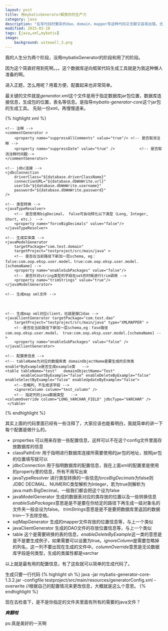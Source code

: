```yaml
---
layout: post
title: 用mybatisGenerator解放你的生产力
category: java
description: "在写代码时繁杂的dao，domain，mapper写这种代码又无聊又容易出错，尤其是在mapper里出了错，还不容易发现，有了mybatisGenerator，原来生活可以如此美好。。。。"
modified: 2015-03-18
tags: [java,xml,mybatis]
image:
    background: witewall_3.png
---
```


我的人生分为两个阶段，没用mybatisGenerator的阶段和用了的阶段。

因为这个简直好用到死啊。。。这个数据库逆向框架代码生成工具就是为我这种懒人准备的啊。

进入正题，怎么用呢？用着方便，配置起来也非常简单。

最关键的文件就是*generator.xml*这个文件是用于指定数据库jar包位置，数据库连接信息，生成包的位置，表名等信息。是指导*mybatis-generator-core*这个jar包的生成工具。
先贴一份xml，再慢慢道来。

{% highlight xml %}
<?xml version="1.0" encoding="UTF-8" ?>
<!DOCTYPE generatorConfiguration PUBLIC "-//mybatis.org//DTD MyBatis Generator Configuration 1.0//EN" "http://mybatis.org/dtd/mybatis-generator-config_1_0.dtd" >
<generatorConfiguration>
  <properties url="file:///Users/test/dev/testproject/src/main/webapp/WEB-INF/conf/database.properties"/>
  
  <classPathEntry
        location="/Users/test/.m2/repository/mysql/mysql-connector-java/5.1.15/mysql-connector-java-5.1.15.jar" />
   
  <!-- 一个数据库一个context -->
  <context id="waimai" targetRuntime="MyBatis3">
  	<!-- 引入配置文件 -->  
  	
  	<!-- 注释 -->  
    <commentGenerator >  
        <property name="suppressAllComments" value="true"/>	<!-- 是否取消注释 -->  
        <property name="suppressDate" value="true" /> 			<!-- 是否取消注释时间戳-->  
    </commentGenerator> 
  	
	<!-- jdbc连接 -->  
    <jdbcConnection 
    	driverClass="${database.driverClassName}"  
        connectionURL="${database.dbWmWrite.url}" 
        userId="${database.dbWmWrite.username}"  
        password="${database.dbWmWrite.password}" 
    />  
      
    <!-- 类型转换 -->  
    <javaTypeResolver>  
        <!-- 是否使用bigDecimal， false可自动转化以下类型（Long, Integer, Short, etc.） -->  
        <property name="forceBigDecimals" value="false"/>  
    </javaTypeResolver>  
      
    <!-- 生成实体类 -->    
    <javaModelGenerator 
    	targetPackage="com.test.domain"  
        targetProject="testproject/src/main/java" >
        <!-- 是否在当前路径下新加一层schema, eg：false:com.oop.eksp.user.model，true:com.oop.eksp.user.model.[schemaName] -->  
        <property name="enableSubPackages" value="false"/>  
        <!-- 是否针对string类型的字段在set的时候进行trim调用 -->  
        <property name="trimStrings" value="true"/>  
    </javaModelGenerator>  
      
    <!-- 生成map xml文件 -->  
   <sqlMapGenerator targetPackage="mybatis"
                    targetProject="testproject/src/main/resources" >
		<!--是否在当前路径下新加一层schema,eg：false:com.oop.eksp.user.model， true:com.oop.eksp.user.model.[schemaName]  --> 
        <property name="enableSubPackages" value="false" />  
    </sqlMapGenerator>
      
    <!-- 生成map xml对应client，也就是接口dao -->      
    <javaClientGenerator targetPackage="com.test.dao"  
        targetProject="testproject/src/main/java" type="XMLMAPPER" >
		<!--是否在当前路径下新加一层schema,eg：fase路径com.oop.eksp.user.model， true:com.oop.eksp.user.model.[schemaName] -->
        <property name="enableSubPackages" value="false" />  
    </javaClientGenerator> 
     
    <!-- 配置表信息 -->      
    <!-- tableName为对应的数据库表 domainObjectName是要生成的实体类 enable*ByExample是否生成example类   -->  
    <table tableName="test"   domainObjectName="Test"
    	   enableCountByExample="false" enableDeleteByExample="false" enableSelectByExample="false" enableUpdateByExample="false">  
        <!--忽略列，不生成该字段 -->  
        <ignoreColumn column="test_column" />   
       	<!-- 指定列的java数据类型   -->
	<columnOverride column="LONG_VARCHAR_FIELD" jdbcType="VARCHAR" />  
     </table>    
  </context>
</generatorConfiguration>
{% endhighlight %}

其实上面的代码里面已经有一些注释了，大家应该也能看明白，我就简单的讲一下每个配置是做什么的。

* properties 可以用来存放一些配置信息，这样可以不在这个config文件里面存放数据库的信息
* classPathEntr 用于指明进行数据库连接所需要使用的jar包的地址，按照jar包的位置填写就可以
* jdbcConnection 用于指明数据库的配置信息，我在上面xml的配置里是使用的property里的信息，所有不用写出来
* javaTypeResolver 进行类型转换的一些信息*forceBigDecimals*为false则JDBC DECIMAL、NUMERIC类型解析为Integer，若为true则解析为java.math.BigDecimal，一般我们都会把这个设为false
* javaModelGenerator 生成的数据表对应的类存放的位置以及一些转换信息*enableSubPackages*意思是是不是要在你给定的路径下再生成一级对象名的文件夹一般会设为false。 *trimStrings*意思是是不是要把数据库里返回的数据trim一下去除空格。
* sqlMapGenerator 生成的mapper文件存放的位置信息等，与上一个类似
* javaClientGenerator 生成的DAO文件的存放位置信息等，与上一个类似
* table 这个是需要转换的表的信息，*enableDeleteByExample*这一类的意思是是不是要生成例子，如果需要可以设置为true。*ignoreColumn*是需要忽略掉的列名，这一列不要出现在生成的文件中。*columnOverride*意思是无论数据库字段是何类型，生成的类属性都是varchar

以上就是最有用的配置信息，有了这些就可以简单的生成代码了。

生成只要一行代码
{% highlight sh %}
java -jar mybatis-generator-core-1.3.2.jar -configfile testproject/src/main/resources/generatorConfig.xml -overwrite
//根据自己的配置情况来更改信息，大概就是这么个意思。
{% endhighlight %}

现在去检查下，是不是你指定的文件夹里面有所有的需要的java文件？

***爽翻啦***

ps:真是美好的一天啊





